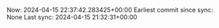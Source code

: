 Now: 2024-04-15 22:37:42.283425+00:00 Earliest commit since sync: None Last sync: 2024-04-15 21:32:31+00:00
